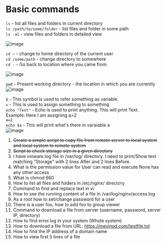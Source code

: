 # Basic commands
`ls` - list all files and folders in current directory <br>
`ls /path/to/some/folder` - list files and folder in some path <br>
`ls -al` - view files and folders in detailed view <br>

![image](https://user-images.githubusercontent.com/34798214/201684879-533ced57-e10c-4ca5-8183-2b7729ddb554.png)



`cd ~` - change to home directory of the current user <br>
`cd /some/path` - change directory to somewhere <br>
`cd -` - Go back to location where you came from <br>

![image](https://user-images.githubusercontent.com/34798214/201685114-f77690b7-3d44-4246-b8ec-59ce85d89660.png)



`pwd` - Present working directory - the location in which you are currently <br>
![image](https://user-images.githubusercontent.com/34798214/201685210-8d203bef-b744-416f-9112-313a38681d92.png)

`$` - This symbol is used to refer something as variable. <br>
`=` - This is used to assign something to something <br>
`echo "Text"` - Echo is used to print anything. This will print Text. <br>
Example: Here I am assigning a=2 <br>
`a=2` <br> 
`echo $a` - This will print what's there in varaiable a <br>
![image](https://user-images.githubusercontent.com/34798214/201976291-316fb273-31ef-4b14-8729-6d8c7b7445cc.png)


1. ~~Create a simple script to copy file from remote server to local system and local system to remote system~~
2. ~~Script to check storage size in a given directory~~
3. I have vmware.log file in /var/log/ directory. I need to print/Show text matching "Storage" with 2 lines After and 2 lines Before.
4. What is the permission value for User can read and execute None has any other access
5. What is chmod 660
6. How to list all files and folders in /etc/nginx/ directory
7. Command to find and replace text in vi
8. How to see the running content of a file in /var/log/nginx/access.log
9. As a root how to set/change password for a user
10. There is a user foo, how to add foo to group viewer
11. Command to download a file from server (username, password, server IP, directory)
12. How to find error.log in your system (Whole system)
13. How to download a file from URL: https://mevinod.com/testfile.txt
14. How to find the IP address of a domain name
15. How to view first 5 lines of a file
